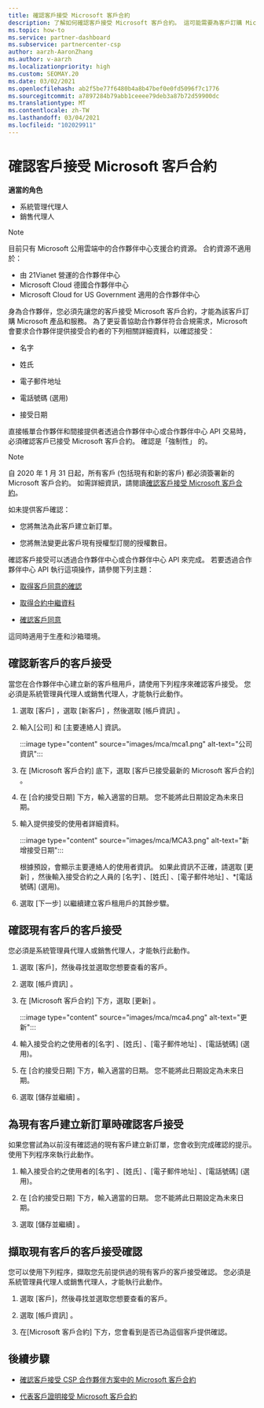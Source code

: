 ```yaml
---
title: 確認客戶接受 Microsoft 客戶合約
description: 了解如何確認客戶接受 Microsoft 客戶合約。 這可能需要為客戶訂購 Microsoft 產品和服務。
ms.topic: how-to
ms.service: partner-dashboard
ms.subservice: partnercenter-csp
author: aarzh-AaronZhang
ms.author: v-aarzh
ms.localizationpriority: high
ms.custom: SEOMAY.20
ms.date: 03/02/2021
ms.openlocfilehash: ab2f5be77f6480b4a8b47bef0e0fd5096f7c1776
ms.sourcegitcommit: a7897284b79abb1ceeee79deb3a87b72d59900dc
ms.translationtype: MT
ms.contentlocale: zh-TW
ms.lasthandoff: 03/04/2021
ms.locfileid: "102029911"
---
```

# <a name="confirm-customer-acceptance-of-the-microsoft-customer-agreement"></a>確認客戶接受 Microsoft 客戶合約


**適當的角色**

- 系統管理代理人
- 銷售代理人

> [!NOTE]
> 目前只有 Microsoft 公用雲端中的合作夥伴中心支援合約資源。 合約資源不適用於：
> * 由 21Vianet 營運的合作夥伴中心
> * Microsoft Cloud 德國合作夥伴中心
> * Microsoft Cloud for US Government 適用的合作夥伴中心


身為合作夥伴，您必須先讓您的客戶接受 Microsoft 客戶合約，才能為該客戶訂購 Microsoft 產品和服務。 為了更妥善協助合作夥伴符合合規需求，Microsoft 會要求合作夥伴提供接受合約者的下列相關詳細資料，以確認接受：

- 名字

- 姓氏

- 電子郵件地址

- 電話號碼 (選用)

- 接受日期

直接帳單合作夥伴和間接提供者透過合作夥伴中心或合作夥伴中心 API 交易時，必須確認客戶已接受 Microsoft 客戶合約。 確認是「強制性」  的。

>[!NOTE]
>自 2020 年 1 月 31 日起，所有客戶 (包括現有和新的客戶) 都必須簽署新的 Microsoft 客戶合約。 如需詳細資訊，請閱讀[確認客戶接受 Microsoft 客戶合約](confirm-customer-agreement.md)。

如未提供客戶確認：

- 您將無法為此客戶建立新訂單。

- 您將無法變更此客戶現有授權型訂閱的授權數目。

確認客戶接受可以透過合作夥伴中心或合作夥伴中心 API 來完成。 若要透過合作夥伴中心 API 執行這項操作，請參閱下列主題：

- [取得客戶同意的確認](/partner-center/develop/get-confirmation-of-customer-consent)

- [取得合約中繼資料](/partner-center/develop/get-agreement-metadata)

- [確認客戶同意](/partner-center/develop/confirm-customer-consent)

這同時適用于生產和沙箱環境。

## <a name="confirm-customer-acceptance-for-a-new-customer"></a>確認新客戶的客戶接受

當您在合作夥伴中心建立新的客戶租用戶，請使用下列程序來確認客戶接受。 您必須是系統管理員代理人或銷售代理人，才能執行此動作。

1. 選取 [客戶]  ，選取 [新客戶]  ，然後選取 [帳戶資訊]  。

2. 輸入[公司]  和 [主要連絡人]  資訊。

   :::image type="content" source="images/mca/mca1.png" alt-text="公司資訊":::

3. 在 [Microsoft 客戶合約]  底下，選取 [客戶已接受最新的 Microsoft 客戶合約]  。

4. 在 [合約接受日期]  下方，輸入適當的日期。 您不能將此日期設定為未來日期。

5. 輸入提供接受的使用者詳細資料。

   :::image type="content" source="images/mca/MCA3.png" alt-text="新增接受日期":::

   根據預設，會顯示主要連絡人的使用者資訊。 如果此資訊不正確，請選取 [更新]  ，然後輸入接受合約之人員的 [名字]  、[姓氏]  、[電子郵件地址]  、*[電話號碼]  (選用)。

6. 選取 [下一步]  以繼續建立客戶租用戶的其餘步驟。

## <a name="confirm-customer-acceptance-for-an-existing-customer"></a>確認現有客戶的客戶接受

您必須是系統管理員代理人或銷售代理人，才能執行此動作。

1. 選取 [客戶]，然後尋找並選取您想要查看的客戶。

2. 選取 [帳戶資訊]  。

3. 在 [Microsoft 客戶合約]  下方，選取 [更新]  。

   :::image type="content" source="images/mca/mca4.png" alt-text="更新":::

4. 輸入接受合約之使用者的[名字]  、[姓氏]  、[電子郵件地址]  、[電話號碼]  (選用)。

5. 在 [合約接受日期]  下方，輸入適當的日期。 您不能將此日期設定為未來日期。

6. 選取 [儲存並繼續]  。

## <a name="confirm-customer-acceptance-while-creating-new-order-for-an-existing-customer"></a>為現有客戶建立新訂單時確認客戶接受

如果您嘗試為以前沒有確認過的現有客戶建立新訂單，您會收到完成確認的提示。 使用下列程序來執行此動作。

1. 輸入接受合約之使用者的[名字]  、[姓氏]  、[電子郵件地址]  、[電話號碼]  (選用)。

2. 在 [合約接受日期]  下方，輸入適當的日期。 您不能將此日期設定為未來日期。

3. 選取 [儲存並繼續]  。

## <a name="retrieve-confirmation-of-customer-acceptance-for-an-existing-customer"></a>擷取現有客戶的客戶接受確認

您可以使用下列程序，擷取您先前提供過的現有客戶的客戶接受確認。 您必須是系統管理員代理人或銷售代理人，才能執行此動作。

1. 選取 [客戶]，然後尋找並選取您想要查看的客戶。

2. 選取 [帳戶資訊]  。

3. 在[Microsoft 客戶合約]  下方，您會看到是否已為這個客戶提供確認。

## <a name="next-steps"></a>後續步驟

- [確認客戶接受 CSP 合作夥伴方案中的 Microsoft 客戶合約](confirm-customer-agreement.md)

- [代表客戶證明接受 Microsoft 客戶合約](attest-acceptance-customer-agreement.md)